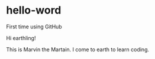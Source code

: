 # hello-word
First time using GitHub

Hi earthling!

This is Marvin the Martain. I come to earth to learn coding.
